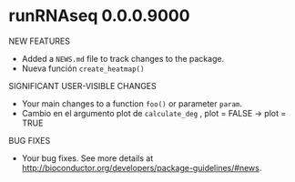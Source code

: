 # runRNAseq 0.0.0.9000

NEW FEATURES

* Added a `NEWS.md` file to track changes to the package.
* Nueva función `create_heatmap()`

SIGNIFICANT USER-VISIBLE CHANGES

* Your main changes to a function `foo()` or parameter `param`.
* Cambio en el argumento plot de `calculate_deg` , plot = FALSE -> plot = TRUE

BUG FIXES

* Your bug fixes. See more details at
<http://bioconductor.org/developers/package-guidelines/#news>.
